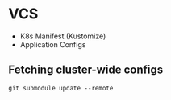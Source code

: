 # VCS

- K8s Manifest (Kustomize)
- Application Configs

## Fetching cluster-wide configs
`git submodule update --remote`